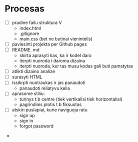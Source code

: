 # Procesas

- [ ] pradine failu struktura V
  - index.html
  - .gitignore
  - main.css (bet ne butinai vienintelis)
- [ ] paviesinti projekta per Github pages
- [  ] README. md
  - skirta aprasyti kas, ka ir kodel daro
  - iterpti nuoroda i daroma dizaina
  - iterpti nuoroda, kur tas musu kodas gali buti pamatytas
- [ ] atlikti dizaino analize
- [ ] surasyti HTML
- [ ] issikrpti nuotraukas ir jas panaudoti
  - panaudoti reliatyvu kelia
- [ ] aprasome stiliu:
  - turinys t.b centre (tiek vertikaliai tiek horizontaliai)
  - pagrindinis plotis t.b fiksuotas
- [ ] atskiri puslapiai, kurie naviguoja ratu
  - sign up
  - sign in
  - forgot password
- 

